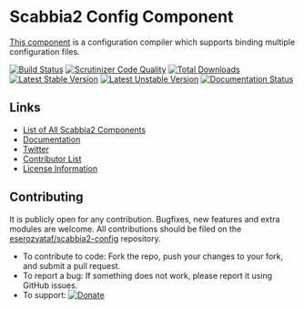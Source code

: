# Scabbia2 Config Component

[This component](https://github.com/eserozvataf/scabbia2-config) is a configuration compiler which supports binding multiple configuration files.

[![Build Status](https://travis-ci.org/eserozvataf/scabbia2-config.png?branch=master)](https://travis-ci.org/eserozvataf/scabbia2-config)
[![Scrutinizer Code Quality](https://scrutinizer-ci.com/g/eserozvataf/scabbia2-config/badges/quality-score.png?b=master)](https://scrutinizer-ci.com/g/eserozvataf/scabbia2-config/?branch=master)
[![Total Downloads](https://poser.pugx.org/eserozvataf/scabbia2-config/downloads.png)](https://packagist.org/packages/eserozvataf/scabbia2-config)
[![Latest Stable Version](https://poser.pugx.org/eserozvataf/scabbia2-config/v/stable)](https://packagist.org/packages/eserozvataf/scabbia2-config)
[![Latest Unstable Version](https://poser.pugx.org/eserozvataf/scabbia2-config/v/unstable)](https://packagist.org/packages/eserozvataf/scabbia2-config)
[![Documentation Status](https://readthedocs.org/projects/scabbia2-documentation/badge/?version=latest)](https://readthedocs.org/projects/scabbia2-documentation)

## Links
- [List of All Scabbia2 Components](https://github.com/eserozvataf/scabbia2)
- [Documentation](https://readthedocs.org/projects/scabbia2-documentation)
- [Twitter](https://twitter.com/eserozvataf)
- [Contributor List](contributors.md)
- [License Information](LICENSE)


## Contributing
It is publicly open for any contribution. Bugfixes, new features and extra modules are welcome. All contributions should be filed on the [eserozvataf/scabbia2-config](https://github.com/eserozvataf/scabbia2-config) repository.

* To contribute to code: Fork the repo, push your changes to your fork, and submit a pull request.
* To report a bug: If something does not work, please report it using GitHub issues.
* To support: [![Donate](https://img.shields.io/gratipay/eserozvataf.svg)](https://gratipay.com/eserozvataf/)
